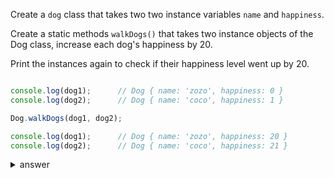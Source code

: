 Create a `dog` class that takes two two instance variables `name` and `happiness`.

Create a static methods `walkDogs()` that takes two instance objects of the Dog class, increase each dog's happiness by 20.

Print the instances again to check if their happiness level went up by 20.

```js

console.log(dog1);      // Dog { name: 'zozo', happiness: 0 }
console.log(dog2);      // Dog { name: 'coco', happiness: 1 }

Dog.walkDogs(dog1, dog2);

console.log(dog1);      // Dog { name: 'zozo', happiness: 20 }
console.log(dog2);      // Dog { name: 'coco', happiness: 21 }

```

<details>

  <summary>answer</summary>

```js
class Dog {
    constructor(name, happiness) {
        this.name = name;
        this.happiness = happiness;

    }

    static walkDogs(...dogs) {
        dogs.forEach(dog=>{
            dog.happiness += 20;
        })
    }
}

const dog1 = new Dog('zozo', 0);
const dog2 = new Dog('coco', 1);

console.log(dog1);      // Dog { name: 'zozo', happiness: 0 }
console.log(dog2);      // Dog { name: 'coco', happiness: 1 }

Dog.walkDogs(dog1, dog2);

console.log(dog1);      // Dog { name: 'zozo', happiness: 20 }
console.log(dog2);      // Dog { name: 'coco', happiness: 21 }
```

</details>
